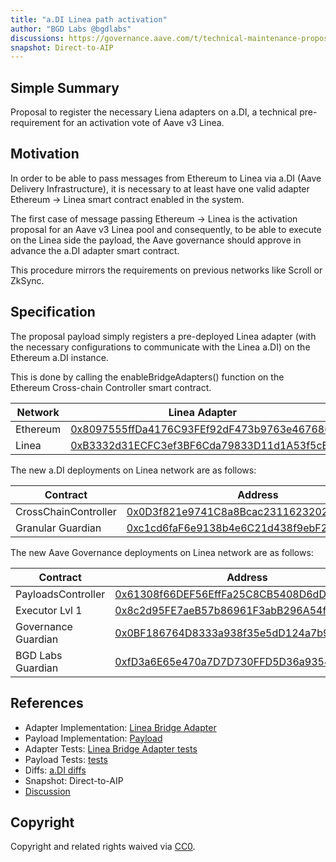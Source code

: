 ```yaml
---
title: "a.DI Linea path activation"
author: "BGD Labs @bgdlabs"
discussions: https://governance.aave.com/t/technical-maintenance-proposals/15274/56
snapshot: Direct-to-AIP
---
```


## Simple Summary

Proposal to register the necessary Liena adapters on a.DI, a technical pre-requirement for an activation vote of Aave v3 Linea.

## Motivation

In order to be able to pass messages from Ethereum to Linea via a.DI (Aave Delivery Infrastructure), it is necessary to at least have one valid adapter Ethereum → Linea smart contract enabled in the system.

The first case of message passing Ethereum → Linea is the activation proposal for an Aave v3 Linea pool and consequently, to be able to execute on the Linea side the payload, the Aave governance should approve in advance the a.DI adapter smart contract.

This procedure mirrors the requirements on previous networks like Scroll or ZkSync.

## Specification

The proposal payload simply registers a pre-deployed Linea adapter (with the necessary configurations to communicate with the Linea a.DI) on the Ethereum a.DI instance.

This is done by calling the enableBridgeAdapters() function on the Ethereum Cross-chain Controller smart contract.

| Network  | Linea Adapter                                                                                                            |
| -------- | ------------------------------------------------------------------------------------------------------------------------ |
| Ethereum | [0x8097555ffDa4176C93FEf92dF473b9763e467686](https://etherscan.io/address/0x8097555ffDa4176C93FEf92dF473b9763e467686)    |
| Linea    | [0xB3332d31ECFC3ef3BF6Cda79833D11d1A53f5cE6](https://lineascan.build/address/0xB3332d31ECFC3ef3BF6Cda79833D11d1A53f5cE6) |

The new a.DI deployments on Linea network are as follows:

| Contract             | Address                                                                                                                  |
| -------------------- | ------------------------------------------------------------------------------------------------------------------------ |
| CrossChainController | [0x0D3f821e9741C8a8Bcac231162320251Db0cdf52](https://lineascan.build/address/0x0D3f821e9741C8a8Bcac231162320251Db0cdf52) |
| Granular Guardian    | [0xc1cd6faF6e9138b4e6C21d438f9ebF2bd6F6cA16](https://lineascan.build/address/0xc1cd6faF6e9138b4e6C21d438f9ebF2bd6F6cA16) |

The new Aave Governance deployments on Linea network are as follows:

| Contract            | Address                                                                                                                  |
| ------------------- | ------------------------------------------------------------------------------------------------------------------------ |
| PayloadsController  | [0x61308f66DEF56EffFa25C8CB5408D6dDdB450149](https://lineascan.build/address/0x61308f66DEF56EffFa25C8CB5408D6dDdB450149) |
| Executor Lvl 1      | [0x8c2d95FE7aeB57b86961F3abB296A54f0ADb7F88](https://lineascan.build/address/0x8c2d95FE7aeB57b86961F3abB296A54f0ADb7F88) |
| Governance Guardian | [0x0BF186764D8333a938f35e5dD124a7b9b9dccDF9](https://lineascan.build/address/0x0BF186764D8333a938f35e5dD124a7b9b9dccDF9) |
| BGD Labs Guardian   | [0xfD3a6E65e470a7D7D730FFD5D36a9354E8F9F4Ea](https://lineascan.build/address/0xfD3a6E65e470a7D7D730FFD5D36a9354E8F9F4Ea) |

## References

- Adapter Implementation: [Linea Bridge Adapter](https://github.com/bgd-labs/aave-delivery-infrastructure/blob/239475f03956173abb5e09df31ed748f996c5944/src/contracts/adapters/linea/LineaAdapter.sol)
- Payload Implementation: [Payload](https://github.com/bgd-labs/adi-deploy/blob/e75bde29ab3824fd7533d111651c8c108010723b/scripts/payloads/adapters/ethereum/Ethereum_Activate_Lina_Bridge_Adapter_Payload.s.sol)
- Adapter Tests: [Linea Bridge Adapter tests](https://github.com/bgd-labs/aave-delivery-infrastructure/blob/239475f03956173abb5e09df31ed748f996c5944/tests/adapters/LineaAdapter.t.sol)
- Payload Tests: [tests](https://github.com/bgd-labs/adi-deploy/blob/e75bde29ab3824fd7533d111651c8c108010723b/tests/payloads/ethereum/AddLineaPathTest.t.sol)
- Diffs: [a.DI diffs](https://github.com/bgd-labs/adi-deploy/commit/bf1b830150ec38138d6ffb39d287bc889054c65f#diff-7918ccb77189a37fc1206fa85d2b01945dc79e5f5224c8850018da970c556756)
- Snapshot: Direct-to-AIP
- [Discussion](https://governance.aave.com/t/technical-maintenance-proposals/15274/56)

## Copyright

Copyright and related rights waived via [CC0](https://creativecommons.org/publicdomain/zero/1.0/).
